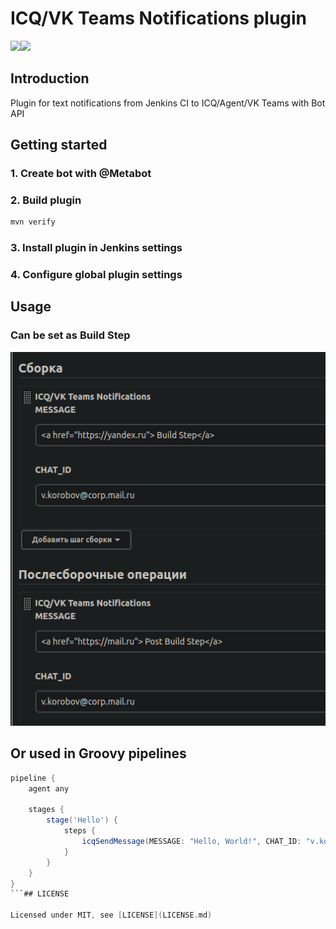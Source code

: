 # ICQ/VK Teams Notifications plugin

<img src="https://icq.com/botapi/res/logo_icq_new.png" width="40%"><img src="https://myteam.mail.ru/botapi/res/logo_myteam.png" width="40%">

## Introduction

Plugin for text notifications from Jenkins CI to ICQ/Agent/VK Teams with Bot API

## Getting started

### 1. Create bot with @Metabot

### 2. Build plugin

```bash
mvn verify
```

### 3. Install plugin in Jenkins settings

### 4. Configure global plugin settings

## Usage

### Can be set as Build Step

<img src="images/test.png" />

## Or used in Groovy pipelines
```groovy
pipeline {
    agent any

    stages {
        stage('Hello') {
            steps {
                icqSendMessage(MESSAGE: "Hello, World!", CHAT_ID: "v.korobov@corp.mail.ru")
            }
        }
    }
}
```## LICENSE

Licensed under MIT, see [LICENSE](LICENSE.md)

